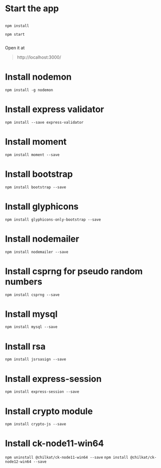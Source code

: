 
# Start the app

```

npm install

npm start


```

Open it at 
> http://localhost:3000/

# Install nodemon
``` npm install -g nodemon ```

# Install express validator
``` npm install --save express-validator ```

# Install moment
``` npm install moment --save ```

# Install bootstrap
``` npm install bootstrap --save ```

# Install glyphicons
``` npm install glyphicons-only-bootstrap --save ```

# Install nodemailer
``` npm install nodemailer --save ```

# Install csprng for pseudo random numbers
``` npm install csprng --save ```

# Install mysql
``` npm install mysql --save ```

# Install rsa
``` npm install jsrsasign --save ```

# Install express-session
``` npm install express-session --save ```

# Install crypto module
``` npm install crypto-js --save ```

# Install ck-node11-win64
``` npm uninstall @chilkat/ck-node11-win64 --save ```
``` npm install @chilkat/ck-node12-win64 --save ```
